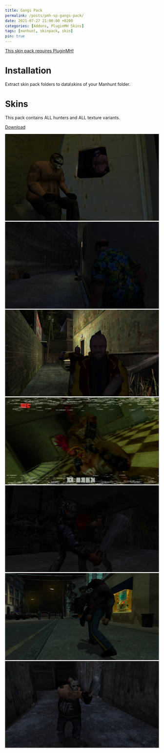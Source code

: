 ```yaml
---
title: Gangs Pack
permalink: /posts/pmh-sp-gangs-pack/
date: 2021-07-27 21:00:00 +0200
categories: [Addons, PluginMH Skins]
tags: [manhunt, skinpack, skin]   
pin: true
---
```


[This skin pack requires PluginMH!](https://ermaccer.github.io/posts/pluginmh/)

# Installation
Extract skin pack folders to data\skins of your Manhunt folder.

# Skins
This pack contains ALL hunters and ALL texture variants.

[Download](https://drive.google.com/file/d/1zeWQO9jz4zTUoPCUemykgiCCf96xka7A/view?usp=sharing)


![Preview](https://raw.githubusercontent.com/ermaccer/ermaccer.github.io/gh-pages/assets/pmhsp/gang/1.jpg)
![Preview](https://raw.githubusercontent.com/ermaccer/ermaccer.github.io/gh-pages/assets/pmhsp/gang/2.jpg)
![Preview](https://raw.githubusercontent.com/ermaccer/ermaccer.github.io/gh-pages/assets/pmhsp/gang/3.jpg)
![Preview](https://raw.githubusercontent.com/ermaccer/ermaccer.github.io/gh-pages/assets/pmhsp/gang/4.jpg)
![Preview](https://raw.githubusercontent.com/ermaccer/ermaccer.github.io/gh-pages/assets/pmhsp/gang/5.jpg)
![Preview](https://raw.githubusercontent.com/ermaccer/ermaccer.github.io/gh-pages/assets/pmhsp/gang/6.jpg)
![Preview](https://raw.githubusercontent.com/ermaccer/ermaccer.github.io/gh-pages/assets/pmhsp/gang/7.jpg)


